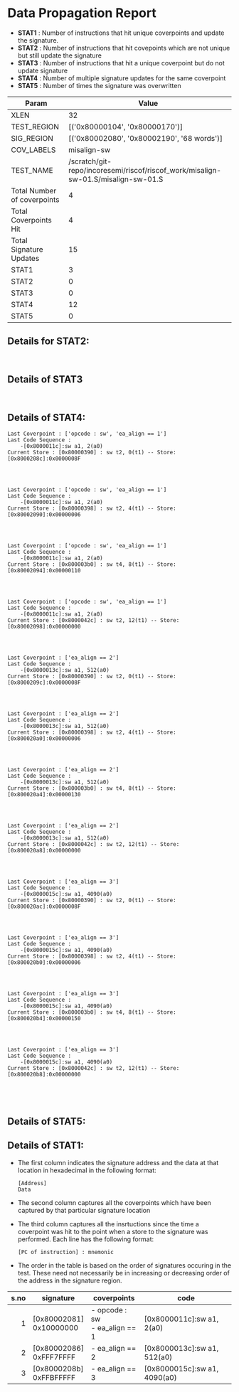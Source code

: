 
# Data Propagation Report

- **STAT1** : Number of instructions that hit unique coverpoints and update the signature.
- **STAT2** : Number of instructions that hit covepoints which are not unique but still update the signature
- **STAT3** : Number of instructions that hit a unique coverpoint but do not update signature
- **STAT4** : Number of multiple signature updates for the same coverpoint
- **STAT5** : Number of times the signature was overwritten

| Param                     | Value    |
|---------------------------|----------|
| XLEN                      | 32      |
| TEST_REGION               | [('0x80000104', '0x80000170')]      |
| SIG_REGION                | [('0x80002080', '0x80002190', '68 words')]      |
| COV_LABELS                | misalign-sw      |
| TEST_NAME                 | /scratch/git-repo/incoresemi/riscof/riscof_work/misalign-sw-01.S/misalign-sw-01.S    |
| Total Number of coverpoints| 4     |
| Total Coverpoints Hit     | 4      |
| Total Signature Updates   | 15      |
| STAT1                     | 3      |
| STAT2                     | 0      |
| STAT3                     | 0     |
| STAT4                     | 12     |
| STAT5                     | 0     |

## Details for STAT2:

```


```

## Details of STAT3

```


```

## Details of STAT4:

```
Last Coverpoint : ['opcode : sw', 'ea_align == 1']
Last Code Sequence : 
	-[0x8000011c]:sw a1, 2(a0)
Current Store : [0x80000390] : sw t2, 0(t1) -- Store: [0x8000208c]:0x0000008F




Last Coverpoint : ['opcode : sw', 'ea_align == 1']
Last Code Sequence : 
	-[0x8000011c]:sw a1, 2(a0)
Current Store : [0x80000398] : sw t2, 4(t1) -- Store: [0x80002090]:0x00000006




Last Coverpoint : ['opcode : sw', 'ea_align == 1']
Last Code Sequence : 
	-[0x8000011c]:sw a1, 2(a0)
Current Store : [0x800003b0] : sw t4, 8(t1) -- Store: [0x80002094]:0x00000110




Last Coverpoint : ['opcode : sw', 'ea_align == 1']
Last Code Sequence : 
	-[0x8000011c]:sw a1, 2(a0)
Current Store : [0x8000042c] : sw t2, 12(t1) -- Store: [0x80002098]:0x00000000




Last Coverpoint : ['ea_align == 2']
Last Code Sequence : 
	-[0x8000013c]:sw a1, 512(a0)
Current Store : [0x80000390] : sw t2, 0(t1) -- Store: [0x8000209c]:0x0000008F




Last Coverpoint : ['ea_align == 2']
Last Code Sequence : 
	-[0x8000013c]:sw a1, 512(a0)
Current Store : [0x80000398] : sw t2, 4(t1) -- Store: [0x800020a0]:0x00000006




Last Coverpoint : ['ea_align == 2']
Last Code Sequence : 
	-[0x8000013c]:sw a1, 512(a0)
Current Store : [0x800003b0] : sw t4, 8(t1) -- Store: [0x800020a4]:0x00000130




Last Coverpoint : ['ea_align == 2']
Last Code Sequence : 
	-[0x8000013c]:sw a1, 512(a0)
Current Store : [0x8000042c] : sw t2, 12(t1) -- Store: [0x800020a8]:0x00000000




Last Coverpoint : ['ea_align == 3']
Last Code Sequence : 
	-[0x8000015c]:sw a1, 4090(a0)
Current Store : [0x80000390] : sw t2, 0(t1) -- Store: [0x800020ac]:0x0000008F




Last Coverpoint : ['ea_align == 3']
Last Code Sequence : 
	-[0x8000015c]:sw a1, 4090(a0)
Current Store : [0x80000398] : sw t2, 4(t1) -- Store: [0x800020b0]:0x00000006




Last Coverpoint : ['ea_align == 3']
Last Code Sequence : 
	-[0x8000015c]:sw a1, 4090(a0)
Current Store : [0x800003b0] : sw t4, 8(t1) -- Store: [0x800020b4]:0x00000150




Last Coverpoint : ['ea_align == 3']
Last Code Sequence : 
	-[0x8000015c]:sw a1, 4090(a0)
Current Store : [0x8000042c] : sw t2, 12(t1) -- Store: [0x800020b8]:0x00000000





```

## Details of STAT5:



## Details of STAT1:

- The first column indicates the signature address and the data at that location in hexadecimal in the following format: 
  ```
  [Address]
  Data
  ```

- The second column captures all the coverpoints which have been captured by that particular signature location

- The third column captures all the insrtuctions since the time a coverpoint was
  hit to the point when a store to the signature was performed. Each line has
  the following format:
  ```
  [PC of instruction] : mnemonic
  ```
- The order in the table is based on the order of signatures occuring in the
  test. These need not necessarily be in increasing or decreasing order of the
  address in the signature region.

|s.no|        signature         |             coverpoints              |              code               |
|---:|--------------------------|--------------------------------------|---------------------------------|
|   1|[0x80002081]<br>0x10000000|- opcode : sw<br> - ea_align == 1<br> |[0x8000011c]:sw a1, 2(a0)<br>    |
|   2|[0x80002086]<br>0xFFF7FFFF|- ea_align == 2<br>                   |[0x8000013c]:sw a1, 512(a0)<br>  |
|   3|[0x8000208b]<br>0xFFBFFFFF|- ea_align == 3<br>                   |[0x8000015c]:sw a1, 4090(a0)<br> |
